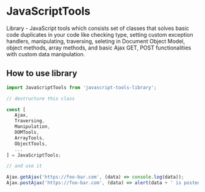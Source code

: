 # JavaScriptTools

Library - JavaScript tools which consists set of classes that solves basic code duplicates in your code like checking type, setting custom exception handlers, manipulating, traversing, seleting in Document Object Model, object methods, array methods, and basic Ajax GET, POST functionalities with custom data manipulation.

## How to use library

```js
import JavaScriptTools from 'javascript-tools-library';

// destructure this class

const [
   Ajax,
   Traversing,
   Manipulation,
   DOMTools,
   ArrayTools,
   ObjectTools,
   ...
] = JavaScriptTools;

// and use it

Ajax.getAjax('https://foo-bar.com', (data) => console.log(data));
Ajax.postAjax('https://foo-bar.com', (data) => alert(data + ' is posted!'));
```
